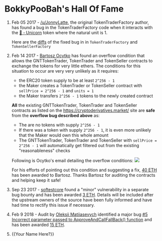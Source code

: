 # BokkyPooBah's Hall Of Fame

1. Feb 05 2017 - [/u/JonnyLatte](https://www.reddit.com/user/JonnyLatte), the original TokenTraderFactory author, has found a bug in the TokenTraderFactory code when it interacts with the [🦄 ‐ Unicorn](https://github.com/bokkypoobah/TokenTrader/wiki/🦄-‐-Unicorn) token where the natural unit is 1.

    Here are the [diffs](https://github.com/bokkypoobah/TokenTrader/commit/376cdb1feccc4fb613daff9d6b0130b70cc942ce) of the fixed bug in in `TokenTraderFactory` and `TokenSellerFactory`

2. Feb 14 2017 - [Bartosz Ocytko](https://github.com/bocytko) has found an overflow condition that allows the GNTTokenTrader, TokenTrader and TokenSeller contracts to exchange the tokens for very little ethers. The conditions for this situation to occur are very very unlikely as it requires:
    * the ERC20 token supply to be at least `2^256 - 1`
    * the Maker creates a TokenTrader or TokenSeller contract with `sellPrice = 2^256 - 1` and `units = 1`
    * the Maker transfers `2^256 - 1` tokens to the newly created contract

    **All** the existing GNTTokenTrader, TokenTrader and TokenSeller contracts as listed on the https://cryptoderivatives.market/ site are **safe** from the **overflow bug described above** as:
    * The are no tokens with supply `2^256 - 1`
    * If there was a token with supply `2^256 - 1`, it is even more unlikely that the Maker would own this whole amount
    * The GNTTokenTrader, TokenTrader and TokenSeller with `sellPrice = 2^256 - 1` will automatically get filtered out from the existing "reasonableness" checks

    Following is Ocytko's email detailing the overflow conditions:
    ![](https://github.com/bokkypoobah/TokenTrader/blob/master/doc/images/OcytkoEmail_20170212.png)

    For his efforts of pointing out this condition and suggesting a fix, [40 ETH](https://etherscan.io/tx/0x4ddb60659cee7ef4c65616325c1f31fcba8787fa9a751f5480770c498e7c999d) has been awarded to Bartosz. Thanks Bartosz for auditing the contracts and helping keep it safe!

3. Sep 23 2017 - [softestcore](https://www.reddit.com/user/softestcore) found a "minor" vulnerability in a separate bug bounty and has been awarded [3 ETH](https://etherscan.io/tx/0x3b39db0e4e9cec0804bc5199c3d24a6b8b856910e29954c9a30712a12ebb539c). Details will be included after the upstream owners of the source have been fully informed and have had time to rectify this issue if necessary.

4. Feb 9 2018 - Audit by [Oleksii Matiiasevych](https://github.com/lastperson) identified a major bug
  [#5 Incorrect parameter passed to ApproveAndCallFallBack() function](https://github.com/bokkypoobah/BokkyPooBahsTokenTeleportationServiceSmartContract/issues/5) and has been awarded [15 ETH](https://etherscan.io/tx/0x7f8383321d39087f45a9fe3a113ae5fdf63905bf9ff06d5b98994841e18772a0).

5. {{Your Name Here?}}
